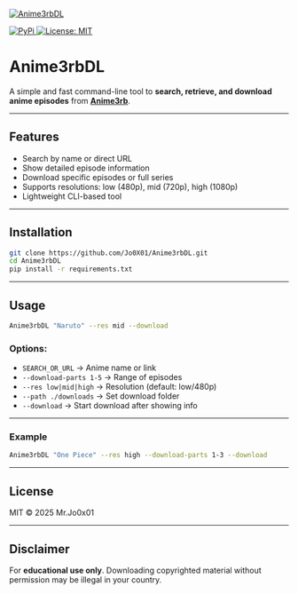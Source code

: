 <p align="left">
  <a href="https://github.com/Jo0X01/Anime3rbDL">
    <img src="Anime3rbDL.ico" alt="Anime3rbDL">
  </a>
</p>
<p align="left">
  <a href="https://pypi.org/project/Anime3rbDL/">
    <img src="https://img.shields.io/badge/-PyPi-blue.svg?logo=pypi&labelColor=555555&style=for-the-badge" alt="PyPi">
  </a>
  <a href="https://github.com/Jo0X01/Anime3rbDL">
    <img src="https://img.shields.io/badge/license-MIT-blue.svg?style=for-the-badge" alt="License: MIT">
  </a>
</p>


# Anime3rbDL

A simple and fast command-line tool to **search, retrieve, and download anime episodes** from **[Anime3rb](https://anime3rb.com)**.

---

## Features

- Search by name or direct URL
- Show detailed episode information
- Download specific episodes or full series
- Supports resolutions: low (480p), mid (720p), high (1080p)
- Lightweight CLI-based tool

---

## Installation

```bash
git clone https://github.com/Jo0X01/Anime3rbDL.git
cd Anime3rbDL
pip install -r requirements.txt
```

---

## Usage

```bash
Anime3rbDL "Naruto" --res mid --download
```

### Options:
- `SEARCH_OR_URL` → Anime name or link
- `--download-parts 1-5` → Range of episodes
- `--res low|mid|high` → Resolution (default: low/480p)
- `--path ./downloads` → Set download folder
- `--download` → Start download after showing info

---

### Example

```bash
Anime3rbDL "One Piece" --res high --download-parts 1-3 --download
```

---

## License

MIT © 2025 Mr.Jo0x01

---

## Disclaimer

For **educational use only**. Downloading copyrighted material without permission may be illegal in your country.
